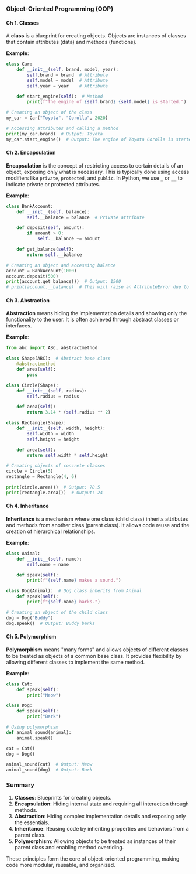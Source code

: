 ### **Object-Oriented Programming (OOP)**

#### **Ch 1. Classes**
A **class** is a blueprint for creating objects. Objects are instances of classes that contain attributes (data) and methods (functions).

**Example**:
```python
class Car:
    def __init__(self, brand, model, year):
        self.brand = brand  # Attribute
        self.model = model  # Attribute
        self.year = year    # Attribute

    def start_engine(self):  # Method
        print(f"The engine of {self.brand} {self.model} is started.")

# Creating an object of the class
my_car = Car("Toyota", "Corolla", 2020)

# Accessing attributes and calling a method
print(my_car.brand)  # Output: Toyota
my_car.start_engine()  # Output: The engine of Toyota Corolla is started.
```

#### **Ch 2. Encapsulation**
**Encapsulation** is the concept of restricting access to certain details of an object, exposing only what is necessary. This is typically done using access modifiers like `private`, `protected`, and `public`. In Python, we use `_` or `__` to indicate private or protected attributes.

**Example**:
```python
class BankAccount:
    def __init__(self, balance):
        self.__balance = balance  # Private attribute

    def deposit(self, amount):
        if amount > 0:
            self.__balance += amount

    def get_balance(self):
        return self.__balance

# Creating an object and accessing balance
account = BankAccount(1000)
account.deposit(500)
print(account.get_balance())  # Output: 1500
# print(account.__balance)  # This will raise an AttributeError due to private access
```

#### **Ch 3. Abstraction**
**Abstraction** means hiding the implementation details and showing only the functionality to the user. It is often achieved through abstract classes or interfaces.

**Example**:
```python
from abc import ABC, abstractmethod

class Shape(ABC):  # Abstract base class
    @abstractmethod
    def area(self):
        pass

class Circle(Shape):
    def __init__(self, radius):
        self.radius = radius

    def area(self):
        return 3.14 * (self.radius ** 2)

class Rectangle(Shape):
    def __init__(self, width, height):
        self.width = width
        self.height = height

    def area(self):
        return self.width * self.height

# Creating objects of concrete classes
circle = Circle(5)
rectangle = Rectangle(4, 6)

print(circle.area())  # Output: 78.5
print(rectangle.area())  # Output: 24
```

#### **Ch 4. Inheritance**
**Inheritance** is a mechanism where one class (child class) inherits attributes and methods from another class (parent class). It allows code reuse and the creation of hierarchical relationships.

**Example**:
```python
class Animal:
    def __init__(self, name):
        self.name = name

    def speak(self):
        print(f"{self.name} makes a sound.")

class Dog(Animal):  # Dog class inherits from Animal
    def speak(self):
        print(f"{self.name} barks.")

# Creating an object of the child class
dog = Dog("Buddy")
dog.speak()  # Output: Buddy barks
```

#### **Ch 5. Polymorphism**
**Polymorphism** means "many forms" and allows objects of different classes to be treated as objects of a common base class. It provides flexibility by allowing different classes to implement the same method.

**Example**:
```python
class Cat:
    def speak(self):
        print("Meow")

class Dog:
    def speak(self):
        print("Bark")

# Using polymorphism
def animal_sound(animal):
    animal.speak()

cat = Cat()
dog = Dog()

animal_sound(cat)  # Output: Meow
animal_sound(dog)  # Output: Bark
```

### **Summary**
1. **Classes**: Blueprints for creating objects.
2. **Encapsulation**: Hiding internal state and requiring all interaction through methods.
3. **Abstraction**: Hiding complex implementation details and exposing only the essentials.
4. **Inheritance**: Reusing code by inheriting properties and behaviors from a parent class.
5. **Polymorphism**: Allowing objects to be treated as instances of their parent class and enabling method overriding.

These principles form the core of object-oriented programming, making code more modular, reusable, and organized.
